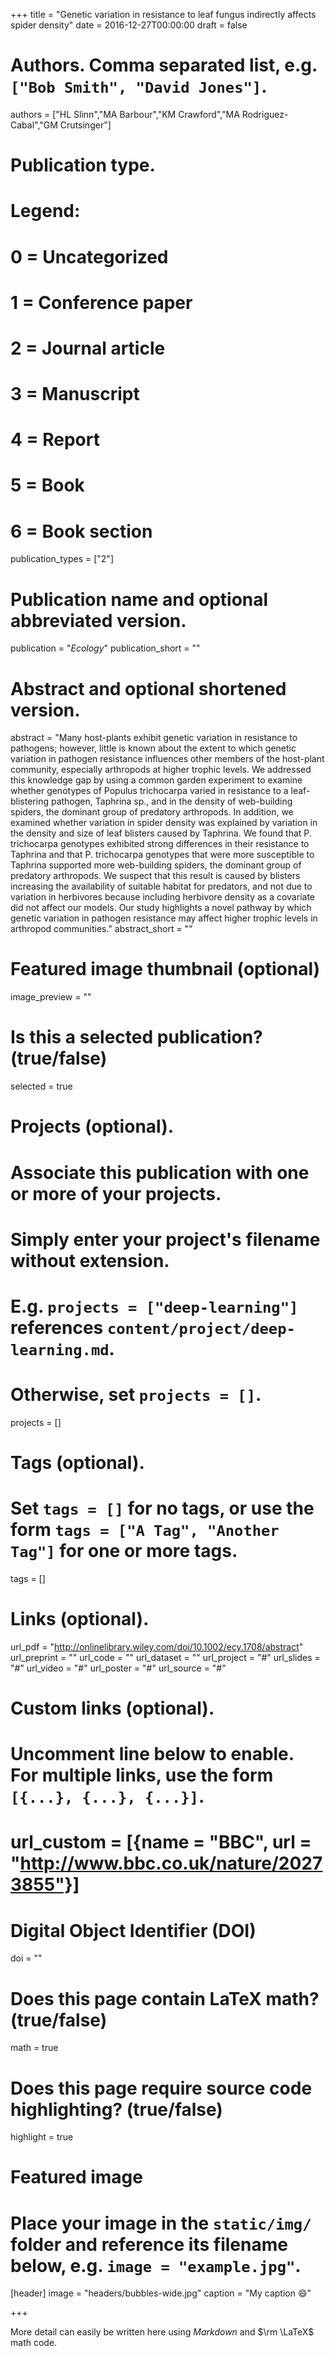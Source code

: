 +++
title = "Genetic variation in resistance to leaf fungus indirectly affects spider density"
date = 2016-12-27T00:00:00
draft = false

# Authors. Comma separated list, e.g. `["Bob Smith", "David Jones"]`.
authors = ["HL Slinn","MA Barbour","KM Crawford","MA Rodriguez-Cabal","GM Crutsinger"]

# Publication type.
# Legend:
# 0 = Uncategorized
# 1 = Conference paper
# 2 = Journal article
# 3 = Manuscript
# 4 = Report
# 5 = Book
# 6 = Book section
publication_types = ["2"]

# Publication name and optional abbreviated version.
publication = "*Ecology*"
publication_short = ""

# Abstract and optional shortened version.
abstract = "Many host-plants exhibit genetic variation in resistance to pathogens; however, little is known about the extent to which genetic variation in pathogen resistance influences other members of the host-plant community, especially arthropods at higher trophic levels. We addressed this knowledge gap by using a common garden experiment to examine whether genotypes of Populus trichocarpa varied in resistance to a leaf-blistering pathogen, Taphrina sp., and in the density of web-building spiders, the dominant group of predatory arthropods. In addition, we examined whether variation in spider density was explained by variation in the density and size of leaf blisters caused by Taphrina. We found that P. trichocarpa genotypes exhibited strong differences in their resistance to Taphrina and that P. trichocarpa genotypes that were more susceptible to Taphrina supported more web-building spiders, the dominant group of predatory arthropods. We suspect that this result is caused by blisters increasing the availability of suitable habitat for predators, and not due to variation in herbivores because including herbivore density as a covariate did not affect our models. Our study highlights a novel pathway by which genetic variation in pathogen resistance may affect higher trophic levels in arthropod communities."
abstract_short = ""

# Featured image thumbnail (optional)
image_preview = ""

# Is this a selected publication? (true/false)
selected = true

# Projects (optional).
#   Associate this publication with one or more of your projects.
#   Simply enter your project's filename without extension.
#   E.g. `projects = ["deep-learning"]` references `content/project/deep-learning.md`.
#   Otherwise, set `projects = []`.
projects = []

# Tags (optional).
#   Set `tags = []` for no tags, or use the form `tags = ["A Tag", "Another Tag"]` for one or more tags.
tags = []

# Links (optional).
url_pdf = "http://onlinelibrary.wiley.com/doi/10.1002/ecy.1708/abstract"
url_preprint = ""
url_code = ""
url_dataset = ""
url_project = "#"
url_slides = "#"
url_video = "#"
url_poster = "#"
url_source = "#"

# Custom links (optional).
#   Uncomment line below to enable. For multiple links, use the form `[{...}, {...}, {...}]`.
# url_custom = [{name = "BBC", url = "http://www.bbc.co.uk/nature/20273855"}]


# Digital Object Identifier (DOI)
doi = ""

# Does this page contain LaTeX math? (true/false)
math = true

# Does this page require source code highlighting? (true/false)
highlight = true

# Featured image
# Place your image in the `static/img/` folder and reference its filename below, e.g. `image = "example.jpg"`.
[header]
image = "headers/bubbles-wide.jpg"
caption = "My caption :smile:"

+++

More detail can easily be written here using *Markdown* and $\rm \LaTeX$ math code.
